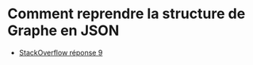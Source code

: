 # Comment reprendre la structure de Graphe en JSON

* [StackOverflow réponse 9](https://stackoverflow.com/questions/43052290/representing-a-graph-in-json)
